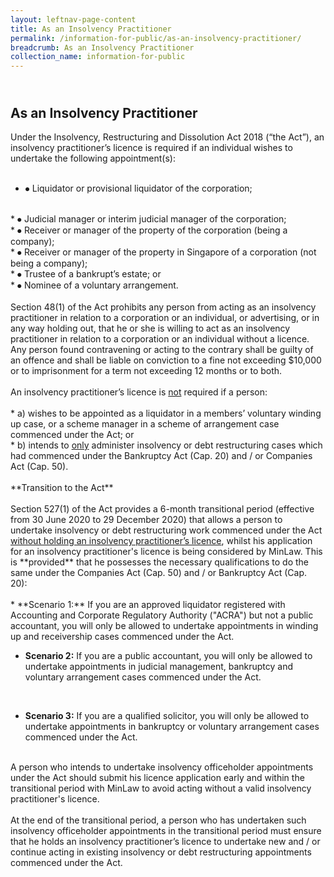 ```yaml
---
layout: leftnav-page-content
title: As an Insolvency Practitioner
permalink: /information-for-public/as-an-insolvency-practitioner/
breadcrumb: As an Insolvency Practitioner
collection_name: information-for-public
---
```

<br>**As an Insolvency Practitioner** <br>
---
Under the Insolvency, Restructuring and Dissolution Act 2018 (“the Act”), an insolvency practitioner’s licence is required if an individual wishes to undertake the following appointment(s):
<br><br> 
* ⦁	Liquidator or provisional liquidator of the corporation;
<br>
* ⦁	Judicial manager or interim judicial manager of the corporation;
<br>
* ⦁	Receiver or manager of the property of the corporation (being a company);
<br>
* ⦁	Receiver or manager of the property in Singapore of a corporation (not being a company);
<br>
* ⦁	Trustee of a bankrupt’s estate; or
<br>
* ⦁	Nominee of a voluntary arrangement. 
<br><br>
Section 48(1) of the Act prohibits any person from acting as an insolvency practitioner in relation to a corporation or an individual, or advertising, or in any way holding out, that he or she is willing to act as an insolvency practitioner in relation to a corporation or an individual without a licence. Any person found contravening or acting to the contrary shall be guilty of an offence and shall be liable on conviction to a fine not exceeding $10,000 or to imprisonment for a term not exceeding 12 months or to both.
<br><br>
An insolvency practitioner’s licence is <u>not</u> required if a person:
<br><br>
* a) wishes to be appointed as a liquidator in a members’ voluntary winding up case, or a scheme manager in a scheme of arrangement case commenced under the Act; or
<br>
* b) intends to <u>only</u> administer insolvency or debt restructuring cases which had commenced under the Bankruptcy Act (Cap. 20) and / or Companies Act (Cap. 50).
<br><br>
**Transition to the Act**
<br><br>
Section 527(1) of the Act provides a 6-month transitional period (effective from  30 June 2020 to 29 December 2020) that allows a person to undertake insolvency or debt restructuring work commenced under the Act <u>without holding an insolvency practitioner’s licence</u>, whilst his application for an insolvency practitioner's licence is being considered by MinLaw. This is **provided** that he possesses the necessary qualifications to do the same under the Companies Act (Cap. 50) and / or Bankruptcy Act (Cap. 20):
<br><br>
* **Scenario 1:** If you are an approved liquidator registered with Accounting and Corporate Regulatory Authority ("ACRA") but not a public accountant, you will only be allowed to undertake appointments in winding up and receivership cases commenced under the Act.
<br>
 
* **Scenario 2:** If you are a public accountant, you will only be allowed to undertake appointments in judicial management, bankruptcy and voluntary arrangement cases commenced under the Act.
<br> 

* **Scenario 3:** If you are a qualified solicitor, you will only be allowed to undertake appointments in bankruptcy or voluntary arrangement cases commenced under the Act.
<br><br>

A person who intends to undertake insolvency officeholder appointments under the Act should submit his licence application early and within the transitional period with MinLaw to avoid acting without a valid insolvency practitioner's licence.
<br><br>
At the end of the transitional period, a person who has undertaken such insolvency officeholder appointments in the transitional period must ensure that he holds an insolvency practitioner’s licence to undertake new and / or continue acting in existing insolvency or debt restructuring appointments commenced under the Act.
<br>
 

